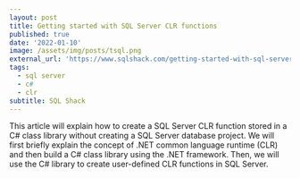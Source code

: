```yaml
---
layout: post
title: Getting started with SQL Server CLR functions
published: true
date: '2022-01-10'
image: /assets/img/posts/tsql.png
external_url: 'https://www.sqlshack.com/getting-started-with-sql-server-clr-functions/'
tags:
  - sql server
  - c#
  - clr
subtitle: SQL Shack
---
```

This article will explain how to create a SQL Server CLR function stored in a C# class library without creating a SQL Server database project. We will first briefly explain the concept of .NET common language runtime (CLR) and then build a C# class library using the .NET framework. Then, we will use the C# library to create user-defined CLR functions in SQL Server.
